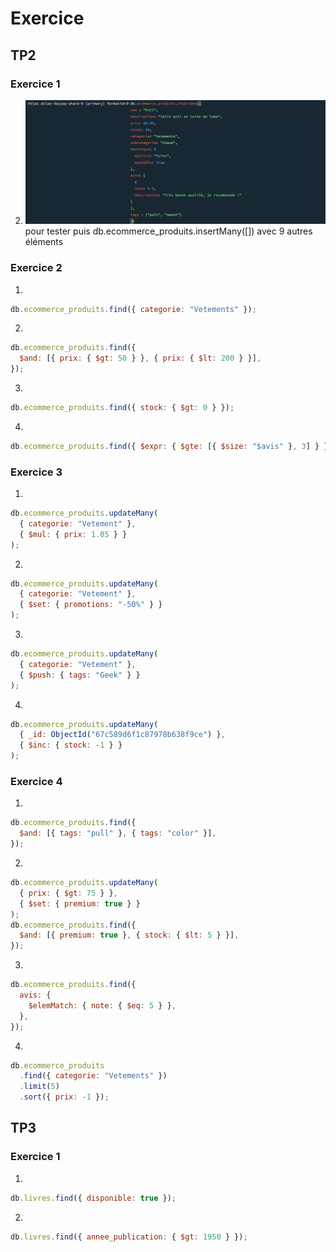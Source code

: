 # Exercice

## TP2

### Exercice 1

2. ![alt text](image.png) pour tester
   puis db.ecommerce_produits.insertMany([]) avec 9 autres éléments

### Exercice 2

1.

```js
db.ecommerce_produits.find({ categorie: "Vetements" });
```

2.

```js
db.ecommerce_produits.find({
  $and: [{ prix: { $gt: 50 } }, { prix: { $lt: 200 } }],
});
```

3.

```js
db.ecommerce_produits.find({ stock: { $gt: 0 } });
```

4.

```js
db.ecommerce_produits.find({ $expr: { $gte: [{ $size: "$avis" }, 3] } });
```

### Exercice 3

1.

```js
db.ecommerce_produits.updateMany(
  { categorie: "Vetement" },
  { $mul: { prix: 1.05 } }
);
```

2.

```js
db.ecommerce_produits.updateMany(
  { categorie: "Vetement" },
  { $set: { promotions: "-50%" } }
);
```

3.

```js
db.ecommerce_produits.updateMany(
  { categorie: "Vetement" },
  { $push: { tags: "Geek" } }
);
```

4.

```js
db.ecommerce_produits.updateMany(
  { _id: ObjectId("67c589d6f1c87978b638f9ce") },
  { $inc: { stock: -1 } }
);
```

### Exercice 4

1.

```js
db.ecommerce_produits.find({
  $and: [{ tags: "pull" }, { tags: "color" }],
});
```

2.

```js
db.ecommerce_produits.updateMany(
  { prix: { $gt: 75 } },
  { $set: { premium: true } }
);
db.ecommerce_produits.find({
  $and: [{ premium: true }, { stock: { $lt: 5 } }],
});
```

3.

```js
db.ecommerce_produits.find({
  avis: {
    $elemMatch: { note: { $eq: 5 } },
  },
});
```

4.

```js
db.ecommerce_produits
  .find({ categorie: "Vetements" })
  .limit(5)
  .sort({ prix: -1 });
```

## TP3

### Exercice 1

1.

```js
db.livres.find({ disponible: true });
```

2.

```js
db.livres.find({ annee_publication: { $gt: 1950 } });
```
